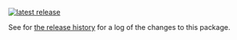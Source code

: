 [![latest release](https://gitlab.com/bfosi/pyspry/-/badges/release.svg)](https://gitlab.com/bfosi/pyspry/-/releases)

See for [the release history](https://gitlab.com/bfosi/pyspry/-/releases) for a log of the changes
to this package.
